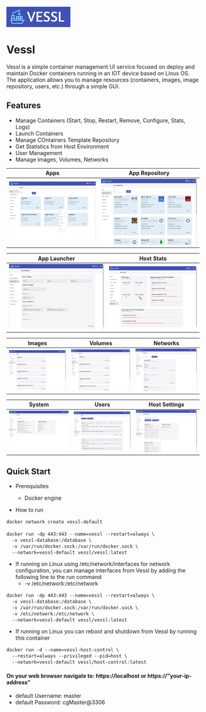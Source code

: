 <p align="left">
  <img title="vessl" src='https://raw.githubusercontent.com/cadugrillo/vessl-resources/main/vessl-banner.png' />
</p>

# Vessl

Vessl is a simple container management UI service focused on deploy and maintain Docker containers running in an IOT device based on Linux OS.
The application allows you to manage resources (containers, images, image repository, users, etc.) through a simple GUI.

## Features

- Manage Containers (Start, Stop, Restart, Remove, Configure, Stats, Logs)
- Launch Containers
- Manage COntainers Template Repository
- Get Statistics from Host Environment
- User Management
- Manage Images, Volumes, Networks

Apps             |  App Repository
:-------------------------:|:-------------------------:
![](https://raw.githubusercontent.com/cadugrillo/vessl-resources/main/screenshots/apps.png)  |  ![](https://raw.githubusercontent.com/cadugrillo/vessl-resources/main/screenshots/apps_repository.png)

App Launcher             |  Host Stats
:-------------------------:|:-------------------------:
![](https://raw.githubusercontent.com/cadugrillo/vessl-resources/main/screenshots/app_launcher.png)  |  ![](https://raw.githubusercontent.com/cadugrillo/vessl-resources/main/screenshots/host_stats.png)

Images             |  Volumes             |  Networks
:-------------------------:|:-------------------------:|:-------------------------:
![](https://raw.githubusercontent.com/cadugrillo/vessl-resources/main/screenshots/images.png)  |  ![](https://raw.githubusercontent.com/cadugrillo/vessl-resources/main/screenshots/volumes.png)  |  ![](https://raw.githubusercontent.com/cadugrillo/vessl-resources/main/screenshots/networks.png)

System             |  Users             |  Host Settings
:-------------------------:|:-------------------------:|:-------------------------:
![](https://raw.githubusercontent.com/cadugrillo/vessl-resources/main/screenshots/system.png)  |  ![](https://raw.githubusercontent.com/cadugrillo/vessl-resources/main/screenshots/users.png)  |  ![](https://raw.githubusercontent.com/cadugrillo/vessl-resources/main/screenshots/host_settings.png)

## Quick Start

- Prerequisites
  - Docker engine

- How to run
```
docker network create vessl-default

docker run -dp 443:443 --name=vessl --restart=always \
  -v vessl-database:/database \
  -v /var/run/docker.sock:/var/run/docker.sock \
  --network=vessl-default vessl/vessl:latest
```

- If running on Linux using /etc/network/interfaces for network configuration, you can manage interfaces from Vessl by adding the following line to the run command
  - -v /etc/network:/etc/network
```
docker run -dp 443:443 --name=vessl --restart=always \
  -v vessl-database:/database \
  -v /var/run/docker.sock:/var/run/docker.sock \
  -v /etc/network:/etc/network \
  --network=vessl-default vessl/vessl:latest
```

- If running on Linux you can reboot and shutdown from Vessl by running this container
```
docker run -d --name=vessl-host-control \
  --restart=always --privileged --pid=host \
  --network=vessl-default vessl/host-control:latest
```

#### On your web browser navigate to: https://localhost or https://"your-ip-address" 

- default Username: master
- default Password: cgMaster@3306
